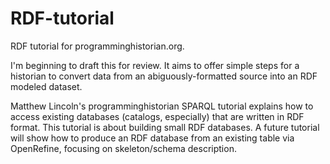 # RDF-tutorial
RDF tutorial for programminghistorian.org.

I'm beginning to draft this for review. It aims to offer simple steps for a historian to convert data from an abiguously-formatted source into an RDF modeled dataset.

Matthew Lincoln's programminghistorian SPARQL tutorial explains how to access existing databases (catalogs, especially) that are written in RDF format. This tutorial is about building small RDF databases. A future tutorial will show how to produce an RDF database from an existing table via OpenRefine, focusing on skeleton/schema description.
